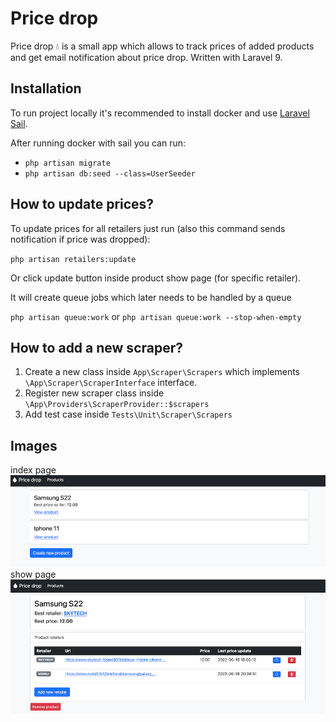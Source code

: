 # Price drop
Price drop :droplet: is a small app which allows to track prices of added products and get email notification about price drop. Written with Laravel 9.

## Installation
To run project locally it's recommended to install docker and use  [Laravel Sail](https://laravel.com/docs/9.x/sail#installing-composer-dependencies-for-existing-projects).

After running docker with sail you can run:

* `php artisan migrate`
* `php artisan db:seed --class=UserSeeder`

## How to update prices?
To update prices for all retailers just run (also this command sends notification if price was dropped):

`php artisan retailers:update`

Or click update button inside product show page (for specific retailer).

It will create queue jobs which later needs to be handled by a queue 

`php artisan queue:work` or `php artisan queue:work --stop-when-empty`

## How to add a new scraper?
1. Create a new class inside `App\Scraper\Scrapers` which implements `\App\Scraper\ScraperInterface` interface.
2. Register new scraper class inside `\App\Providers\ScraperProvider::$scrapers`
3. Add test case inside `Tests\Unit\Scraper\Scrapers`

## Images
index page
![index](/resources/assets/index.png)
show page
![show](/resources/assets/show.png)
